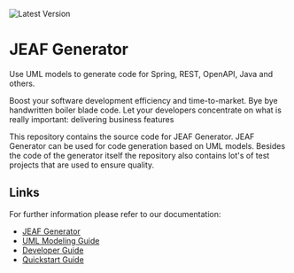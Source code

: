 ![Latest Version](https://maven-badges.herokuapp.com/maven-central/com.anaptecs.jeaf.generator/jeaf-generator-project/badge.svg)


# JEAF Generator #

Use UML models to generate code for Spring, REST, OpenAPI, Java and others. 

Boost your software development efficiency and time-to-market. Bye bye handwritten boiler blade code. Let your developers concentrate on what is really important: delivering business features

This repository contains the source code for JEAF Generator. JEAF Generator can be used for code generation based on UML models. Besides the code of the generator itself the repository also contains lot's of test projects that are used to ensure quality. 


## Links ##
For further information please refer to our documentation:

* [JEAF Generator](https://www.jeaf-generator.io/)
* [UML Modeling Guide](https://www.jeaf-generator.io/uml-modeling-guide/)
* [Developer Guide](https://www.jeaf-generator.io/developer-guide/)
* [Quickstart Guide](https://www.jeaf-generator.io/developer-guide/quickstart/)


